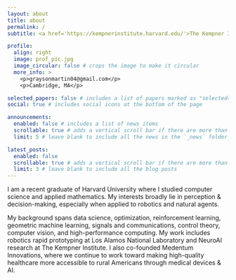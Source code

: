 ```yaml
---
layout: about
title: about
permalink: /
subtitle: <a href='https://kempnerinstitute.harvard.edu/'>The Kempner Institute @ Harvard University</a> and <a href='https://medentum.com/'>Medentum Innovations</a>

profile:
  align: right
  image: prof_pic.jpg
  image_circular: false # crops the image to make it circular
  more_info: >
    <p>graysonmartin04@gmail.com</p>
    <p>Cambridge, MA</p>

selected_papers: false # includes a list of papers marked as "selected={true}"
social: true # includes social icons at the bottom of the page

announcements:
  enabled: false # includes a list of news items
  scrollable: true # adds a vertical scroll bar if there are more than 3 news items
  limit: 5 # leave blank to include all the news in the `_news` folder

latest_posts:
  enabled: false
  scrollable: true # adds a vertical scroll bar if there are more than 3 new posts items
  limit: 3 # leave blank to include all the blog posts
---
```


I am a recent graduate of Harvard University where I studied computer science and applied mathematics. My interests broadly lie in perception & decision-making, especially when applied to robotics and natural agents.

My background spans data science, optimization, reinforcement learning, geometric machine learning, signals and communications, control theory, computer vision, and high-performance computing. My work includes robotics rapid prototyping at Los Alamos National Laboratory and NeuroAI research at The Kempner Institute. I also co-founded Medentum Innovations, where we continue to work toward making high-quality healthcare more accessible to rural Americans through medical devices & AI.
